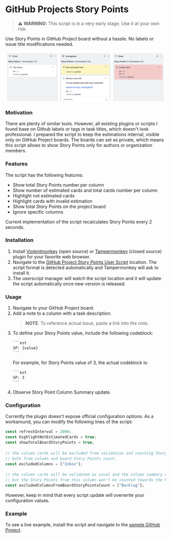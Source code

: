 # GitHub Projects Story Points

> **:warning: WARNING:** This script is in a very early stage. Use it at your own risk.

Use Story Points in GitHub Project board without a hassle. No labels or issue title modifications needed.

![Preview](./assets/github-projects-story-points.png)

### Motivation

There are plenty of similar tools. However, all existing plugins or scripts I found base on Github labels or tags in task titles, which doesn't look professional. I prepared the script to keep the estimations internal, visible only on GitHub Project boards. The boards can set as private, which means this script allows to show Story Points only for authors or organization members.

### Features

The script has the following features:

- Show total Story Points number per column
- Show number of estimated cards and total cards number per column
- Highlight not estimated cards
- Highlight cards with invalid estimation
- Show total Story Points on the project board
- Ignore specific columns

Current implementation of the script recalculates Story Points every 2 seconds.

### Installation

1. Install [Violentmonkey](https://violentmonkey.github.io/) (open source) or [Tampermonkey](http://www.tampermonkey.net/) (closed source) plugin for your favorite web browser.
2. Navigate to the [GitHub Project Story Points User Script](https://raw.githubusercontent.com/Sawthis/github-projects-story-points/master/script.user.js) location. The script format is detected automatically and Tampermonkey will ask to install it.
3. The userscript manager will watch the script location and it will update the script automatically once new version is released.

### Usage

1. Navigate to your GitHub Project board.
1. Add a note to a column with a task description.
   > **NOTE**: To reference actual issue, paste a link into the note.
1. To define your Story Points value, include the following codeblock:
   ````
   ```est
   SP: {value}
   ```
   ````
   For example, for Story Points value of 3, the actual codeblock is:
   ````
   ```est
   SP: 3
   ```
   ````
1. Observe Story Point Column Summary update.

### Configuration

Currently the plugin doesn't expose official configuration options. As a workaround, you can modify the following lines of the script:

```javascript
const refreshInterval = 2000;
const highlightNotEstimatedCards = true;
const showTotalBoardStoryPoints = true;

// the column cards will be excluded from validation and counting Story Points:
// both from column and board Story Points count.
const excludedColumns = ["Inbox"];

// the column cards will be validated as usual and the column summary will be visible,
// but the Story Points from this column won't be counted towards the board total Story Points.
const excludedColumnsFromBoardStoryPointsCount = ["Backlog"];
```

However, keep in mind that every script update will overwrite your configuration values.

### Example

To see a live example, install the script and navigate to the [sample GitHub Project](https://github.com/pkosiec/gh-projects-story-points/projects/1).
